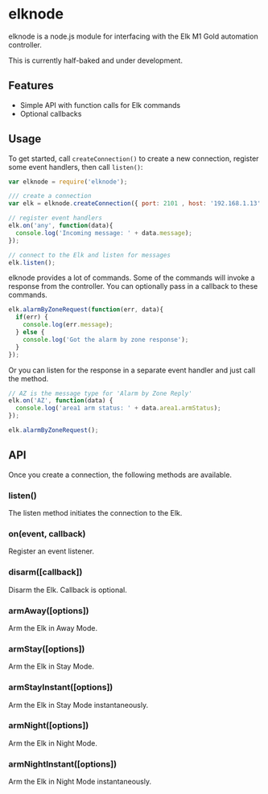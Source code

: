 # elknode

elknode is a node.js module for interfacing with the Elk M1 Gold automation controller. 

This is currently half-baked and under development.

## Features

* Simple API with function calls for Elk commands
* Optional callbacks 

## Usage

To get started, call `createConnection()` to create a new connection, register some event handlers, then call `listen()`:

```javascript
var elknode = require('elknode');

/// create a connection
var elk = elknode.createConnection({ port: 2101 , host: '192.168.1.13' });

// register event handlers
elk.on('any', function(data){
  console.log('Incoming message: ' + data.message);
});

// connect to the Elk and listen for messages
elk.listen();
```

elknode provides a lot of commands. Some of the commands will invoke a response from the controller. You can optionally pass in a callback to these commands.

```javascript
elk.alarmByZoneRequest(function(err, data){
  if(err) {
    console.log(err.message);
  } else {
    console.log('Got the alarm by zone response');
  }
});
```

Or you can listen for the response in a separate event handler and just call the method.

```javascript
// AZ is the message type for 'Alarm by Zone Reply'
elk.on('AZ', function(data) {
  console.log('area1 arm status: ' + data.area1.armStatus);
});

elk.alarmByZoneRequest();
```

## API

Once you create a connection, the following methods are available.

### listen()

The listen method initiates the connection to the Elk.

### on(event, callback) 

Register an event listener.

### disarm([callback])

Disarm the Elk. Callback is optional.

### armAway([options])

Arm the Elk in Away Mode.

### armStay([options])

Arm the Elk in Stay Mode.

### armStayInstant([options])

Arm the Elk in Stay Mode instantaneously.

### armNight([options])

Arm the Elk in Night Mode.

### armNightInstant([options])

Arm the Elk in Night Mode instantaneously.

